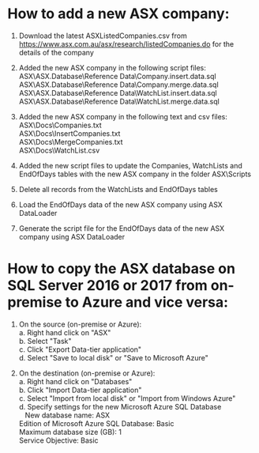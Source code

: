 # How to add a new ASX company:

1. Download the latest ASXListedCompanies.csv from https://www.asx.com.au/asx/research/listedCompanies.do for the details of the company

2. Added the new ASX company in the following script files:  
   ASX\ASX.Database\Reference Data\Company.insert.data.sql  
   ASX\ASX.Database\Reference Data\Company.merge.data.sql  
   ASX\ASX.Database\Reference Data\WatchList.insert.data.sql  
   ASX\ASX.Database\Reference Data\WatchList.merge.data.sql

3. Added the new ASX company in the following text and csv files:  
   ASX\Docs\Companies.txt  
   ASX\Docs\InsertCompanies.txt  
   ASX\Docs\MergeCompanies.txt  
   ASX\Docs\WatchList.csv

4. Added the new script files to update the Companies, WatchLists and EndOfDays tables with the new ASX company in the folder ASX\Scripts

5. Delete all records from the WatchLists and EndOfDays tables

6. Load the EndOfDays data of the new ASX company using ASX DataLoader

7. Generate the script file for the EndOfDays data of the new ASX company using ASX DataLoader

# How to copy the ASX database on SQL Server 2016 or 2017 from on-premise to Azure and vice versa:

1. On the source (on-premise or Azure):  
   a. Right hand click on "ASX"  
   b. Select "Task"  
   c. Click "Export Data-tier application"  
   d. Select "Save to local disk" or "Save to Microsoft Azure"

2. On the destination (on-premise or Azure):  
   a. Right hand click on "Databases"  
   b. Click "Import Data-tier application"  
   c. Select "Import from local disk" or "Import from Windows Azure"  
   d. Specify settings for the new Microsoft Azure SQL Database  
   &nbsp; &nbsp;New database name: ASX  
	  Edition of Microsoft Azure SQL Database: Basic  
	  Maximum database size (GB): 1  
	  Service Objective: Basic










